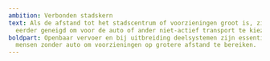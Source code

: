 ```yaml
---
ambition: Verbonden stadskern
text: Als de afstand tot het stadscentrum of voorzieningen groot is, zijn mensen
  eerder geneigd om voor de auto of ander niet-actief transport te kiezen.
boldpart: Openbaar vervoer en bij uitbreiding deelsystemen zijn essentieel voor
  mensen zonder auto om voorzieningen op grotere afstand te bereiken.
---
```

